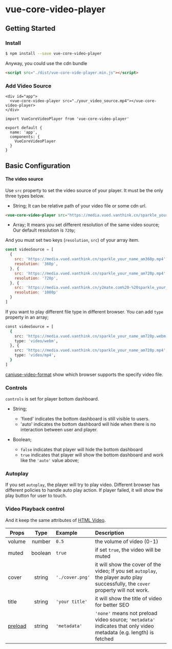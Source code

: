 # vue-core-video-player

## Getting Started

### Install

``` bash
$ npm install --save vue-core-video-player 
```

Anyway, you could use the cdn bundle

``` html
<script src="./dist/vue-core-vide-player.min.js"></script>
```

### Add Video Source

``` vue
<div id="app">
  <vue-core-video-player src="./your_video_source.mp4"></vue-core-video-player>
</div>
```

``` vue
import VueCoreVideoPlayer from 'vue-core-video-player'

export default {
  name: 'app',
  components: {
    VueCoreVideoPlayer
  }
}
```

## Basic Configuration

#### The video source

Use `src` property to set the video source of your player. It must be the only three types below.

+ String; It can be relative path of your video file or some cdn url.

``` html
<vue-core-video-player src="https://media.vued.vanthink.cn/sparkle_your_name_am720p.mp4"></vue-core-video-player>
```
+ Array; It means you set different resolution of the same video source; Our default resolution is `720p`;

And you must set two keys (`resolution`, `src`) of your array item.

``` js
const videoSource = [
  {
    src: 'https://media.vued.vanthink.cn/sparkle_your_name_am360p.mp4',
    resolution: '360p',
  }, {
    src: 'https://media.vued.vanthink.cn/sparkle_your_name_am720p.mp4',
    resolution: '720p',
  }, {
    src: 'https://media.vued.vanthink.cn/y2mate.com%20-%20sparkle_your_name_amv_K_7To_y9IAM_1080p.mp4',
    resolution: '1080p'
  }
]
```
If you want to play different file type in different browser. You can add `type` property in an array;

``` bash
const videoSource = [
  {
    src: 'https://media.vued.vanthink.cn/sparkle_your_name_am720p.webm',
    type: 'video/webm',
  }, {
    src: 'https://media.vued.vanthink.cn/sparkle_your_name_am720p.mp4',
    type: 'video/mp4',
  }
]
```

[caniuse-video-format](https://caniuse.com/#search=video%20format) show which browser supports the specify video file.


### Controls

`controls` is set for player bottom dashboard. 

+ String; 

  + 'fixed' indicates the bottom dashboard is still visible to users. 
  + 'auto' indicates the bottom dashboard will hide when there is no interaction between user and player.

+ Boolean;
  + `false` indicates that player will hide the bottom dashboard
  + `true`  indicates that player will show the bottom dashboard and work like the `'auto'` value above;


### Autoplay

If you set `autoplay`, the player will try to play video. Different browser has different policies to handle auto play action. If player failed, it will show the play button for user to touch.

### Video Playback control

And it keep the same attributes of [HTML Video](https://developer.mozilla.org/en-US/docs/Web/HTML/Element/video).

| Props        | Type         | Example  | Description  |
| ------------- |:-------------:|:----- |:--------------|
| volume     | number | `0.5` | the volume of video (0-1) |
| muted     | boolean | `true` | if set `true`, the video will be muted  |
| cover     | string | `'./cover.png'` | it will show the cover of the video; If you set `autoplay`, the player auto play successfully, the `cover` property will not work.  |
| title     | string | `'your title'` | it will show the title of video for better SEO  |
| [preload](https://developer.mozilla.org/en-US/docs/Web/HTML/Element/video)   | string | `'metadata'`  | `'none'` means not preload video source; `'metadata'` indicates that only video metadata (e.g. length) is fetched  |

















